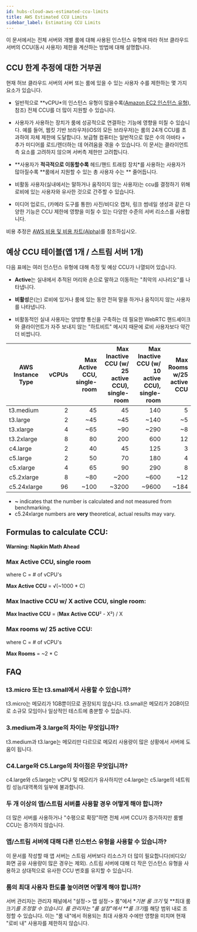 ```yaml
---
id: hubs-cloud-aws-estimated-ccu-limits
title: AWS Estimated CCU Limits
sidebar_label: Estimating CCU Limits
---
```


이 문서에서는 전체 서버와 개별 룸에 대해 사용된 인스턴스 유형에 따라 허브 클라우드 서버의 CCU(동시 사용자) 제한을 계산하는 방법에 대해 설명합니다.

## CCU 한계 추정에 대한 거부권

현재 허브 클라우드 서버의 서버 또는 룸에 있을 수 있는 사용자 수를 제한하는 몇 가지 요소가 있습니다.

* 일반적으로 **vCPU*의 인스턴스 유형이 많을수록([Amazon EC2 인스턴스 유형](https://aws.amazon.com/ec2/instance-types/)), 참조) 전체 CCU를 더 많이 지원할 수 있습니다.

* 사용자가 사용하는 장치가 룸에 성공적으로 연결하는 기능에 영향을 미칠 수 있습니다. 예를 들어, 웹킷 기반 브라우저(iOS의 모든 브라우저)는 룸의 24개 CCU를 초과하여 자체 제한에 도달합니다. 보급형 컴퓨터는 일반적으로 많은 수의 아바타 + 추가 미디어를 로드/렌더하는 데 어려움을 겪을 수 있습니다. 이 문서는 클라이언트측 요소를 고려하지 않으며 서버측 제한만 고려합니다.

* **사용자가 **적극적으로 이동할수록** 헤드/핸드 트래킹 장치*를 사용하는 사용자가 많아질수록 **룸에서 지원할 수 있는 총 사용자 수는 ** 줄어듭니다.
* 비활동 사용자(실내에서는 말하거나 움직이지 않는 사용자)는 ccu를 결정하기 위해 로비에 있는 사용자와 유사한 것으로 간주할 수 있습니다.

* 미디어 업로드, (카메라 도구를 통한) 사진/비디오 캡처, 링크 썸네일 생성과 같은 다양한 기능은 CCU 제한에 영향을 미칠 수 있는 다양한 수준의 서버 리소스를 사용합니다.


비용 추정은 [AWS 비용 및 비용 차트(Alpha)](hubs-cloud-aws-estimated-cost-charts-ko.md)를 참조하십시오.

## 예상 CCU 테이블(앱 1개 / 스트림 서버 1개)

다음 표에는 여러 인스턴스 유형에 대해 측정 및 예상 CCU가 나열되어 있습니다.

* **Active**는 실내에서 추적된 머리와 손으로 말하고 이동하는 "최악의 시나리오"를 나타냅니다.

* **비활성**은(는) 로비에 있거나 룸에 있는 동안 전혀 말을 하거나 움직이지 않는 사용자를 나타냅니다.
* 비활동적인 실내 사용자는 양방향 통신을 구축하는 데 필요한 WebRTC 핸드셰이크와 클라이언트가 자주 보내지 않는 "하트비트" 메시지 때문에 로비 사용자보다 약간 더 비쌉니다.

| AWS Instance Type | vCPUs | Max **Active** CCU, single-room | Max **Inactive** CCU (w/ 25 active CCU), single-room | Max **Inactive** CCU (w/ 10 active CCU), single-room | Max **Rooms** w/25 active CCU |
|-------------------|------:|--------------------------------:|-----------------------------------------------------:|-----------------------------------------------------:|------------------------------:|
| t3.medium         |     2 |                              45 |                                                   45 |                                                  140 |                             5 |
| t3.large          |     2 |                             ~45 |                                                  ~45 |                                                 ~140 |                            ~5 |
| t3.xlarge         |     4 |                             ~65 |                                                  ~90 |                                                 ~290 |                            ~8 |
| t3.2xlarge        |     8 |                              80 |                                                  200 |                                                  600 |                            12 |
| c4.large          |     2 |                              40 |                                                   45 |                                                  125 |                             3 |
| c5.large          |     2 |                              50 |                                                   70 |                                                  180 |                             4 |
| c5.xlarge         |     4 |                              65 |                                                   90 |                                                  290 |                             8 |
| c5.2xlarge        |     8 |                             ~80 |                                                 ~200 |                                                 ~600 |                           ~12 |
| c5.24xlarge       |    96 |                            ~100 |                                                ~3200 |                                                ~9600 |                          ~184 |

* **~** indicates that the number is calculated and not measured from benchmarking.
* c5.24xlarge numbers are **very** theoretical, actual results may vary.

## Formulas to calculate CCU:

**Warning: Napkin Math Ahead**

### Max Active CCU, single room
where C = # of vCPU's

**Max Active CCU** = √(~1000 * C)

### Max Inactive CCU w/ X active CCU, single room:
**Max Inactive CCU** = (**Max Active CCU**² - X²) / X

### Max rooms w/ 25 active CCU: 
where C = # of vCPU's

**Max Rooms** = ~2 * C 

## FAQ

### t3.micro 또는 t3.small에서 사용할 수 있습니까?
t3.micro는 메모리가 1GB뿐이므로 권장되지 않습니다. t3.small은 메모리가 2GB이므로 소규모 모임이나 일상적인 테스트에 충분할 수 있습니다.

### 3.medium과 3.large의 차이는 무엇입니까?
t3.medium과 t3.large는 메모리만 다르므로 메모리 사용량이 많은 상황에서 서버에 도움이 됩니다.

### C4.Large와 C5.Large의 차이점은 무엇입니까?
c4.large와 c5.large는 vCPU 및 메모리가 유사하지만 c4.large는 c5.large의 네트워킹 성능/대역폭의 일부에 불과합니다.

### 두 개 이상의 앱/스트림 서버를 사용할 경우 어떻게 해야 합니까?
더 많은 서버를 사용하거나 "수평으로 확장"하면 전체 서버 CCU가 증가하지만 룸별 CCU는 증가하지 않습니다.

### 앱/스트림 서버에 대해 다른 인스턴스 유형을 사용할 수 있습니까?
이 문서를 작성할 때 앱 서버는 스트림 서버보다 리소스가 더 많이 필요합니다(비디오/화면 공유 사용량이 많은 경우는 제외). 스트림 서버에 대해 더 작은 인스턴스 유형을 사용하고 상대적으로 유사한 CCU 번호를 유지할 수 있습니다.

### 룸의 최대 사용자 한도를 높이려면 어떻게 해야 합니까?
서버 관리자는 관리자 패널에서 "설정-> 앱 설정-> 룸"에서 **기본 룸 크기* 및 **최대 룸 크기*를 조정할 수 있습니다. 룸 관리자는 "룸 설정"에서 **룸 크기*를 해당 범위 내로 조정할 수 있습니다. 이는 "룸 내"에서 허용되는 최대 사용자 수에만 영향을 미치며 현재 "로비 내" 사용자를 제한하지 않습니다.
